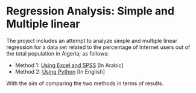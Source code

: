 # Regression Analysis: Simple and Multiple linear
The project includes an attempt to analyze simple and multiple linear regression for a data set related to the percentage of Internet users out of the total population in Algeria; as follows:
- Method 1: [Using Excel and SPSS](Regression_Percentage-of-Internet-users-in-Algeria.ppsx) [In Arabic]
- Method 2: [Using Python](regression-analysis-simple-and-multiple-linear.ipynb) [In English]
  
With the aim of comparing the two methods in terms of results.
